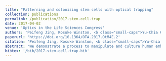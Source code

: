 ```yaml
---
title: "Patterning and colonizing stem cells with optical trapping"
collection: publications
permalink: /publication/2017-stem-cell-trap
date: 2017-04-02
venue: 'Optics in the Life Sciences Congress'
authors: 'Peifeng Jing, Kosuke Winston, <b class="small-caps">Yu-Chia Chen</b>, Benjamin S Freedman, and Lih Y Lin'
paperurl: 'https://doi.org/10.1364/OTA.2017.OtM4E.2'
citation: 'Peifeng Jing, Kosuke Winston, <b class="small-caps">Yu-Chia Chen</b>, Benjamin S Freedman, and Lih Y Lin. Patterning and colonizing stem cells with optical trapping. In <i>Optical Trapping Applications</i>, pages OtM4E–2. Optical Society of America, 2017.'
abstract: 'We demonstrate a process to manipulate and culture human embryonic stem cells with optical tweezers. This method is adopted to study the conditions necessary for successful differentiation and colonization of the stem cells.'
bibtex: '/bib/2017-stem-cell-trap.bib'
---
```

<!-- codeurl: 'https://google.com' Move it up-->
